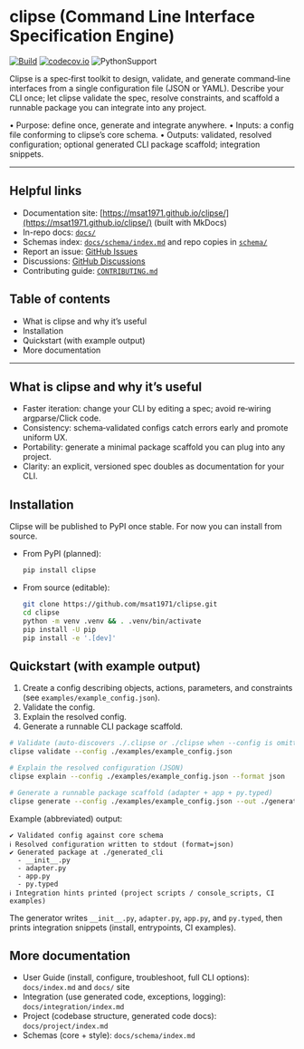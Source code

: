 <!-- markdownlint-disable MD013 MD041 MD043  -->
# clipse (Command Line Interface Specification Engine)

[![Build](https://github.com/msat1971/clipse/actions/workflows/ci.yml/badge.svg)](https://github.com/msat1971/clipse/actions/workflows/ci.yml) [![codecov.io](https://codecov.io/github/msat1971/clipse/actions/branch/develop/graphs/badge.svg)](https://app.codecov.io/gh/msat1971/clipse) ![PythonSupport](https://img.shields.io/static/v1?label=python&message=%203.9|%203.10|%203.11|%203.12|%203.13&color=blue?style=flat-square&logo=python)

Clipse is a spec‑first toolkit to design, validate, and generate command‑line interfaces from a single configuration file (JSON or YAML). Describe your CLI once; let clipse validate the spec, resolve constraints, and scaffold a runnable package you can integrate into any project.

• Purpose: define once, generate and integrate anywhere.
• Inputs: a config file conforming to clipse’s core schema.
• Outputs: validated, resolved configuration; optional generated CLI package scaffold; integration snippets.

---

## Helpful links

- Documentation site: [https://msat1971.github.io/clipse/](https://msat1971.github.io/clipse/) (built with MkDocs)
- In-repo docs: [`docs/`](docs/)
- Schemas index: [`docs/schema/index.md`](docs/schema/index.md) and repo copies in [`schema/`](schema/)
- Report an issue: [GitHub Issues](https://github.com/msat1971/clipse/issues)
- Discussions: [GitHub Discussions](https://github.com/msat1971/clipse/discussions)
- Contributing guide: [`CONTRIBUTING.md`](CONTRIBUTING.md)

## Table of contents

- What is clipse and why it’s useful
- Installation
- Quickstart (with example output)
- More documentation

---

## What is clipse and why it’s useful

- Faster iteration: change your CLI by editing a spec; avoid re‑wiring argparse/Click code.
- Consistency: schema‑validated configs catch errors early and promote uniform UX.
- Portability: generate a minimal package scaffold you can plug into any project.
- Clarity: an explicit, versioned spec doubles as documentation for your CLI.

## Installation

Clipse will be published to PyPI once stable. For now you can install from source.

- From PyPI (planned):

  ```bash
  pip install clipse
  ```

- From source (editable):

  ```bash
  git clone https://github.com/msat1971/clipse.git
  cd clipse
  python -m venv .venv && . .venv/bin/activate
  pip install -U pip
  pip install -e '.[dev]'
  ```

## Quickstart (with example output)

1. Create a config describing objects, actions, parameters, and constraints (see `examples/example_config.json`).
2. Validate the config.
3. Explain the resolved config.
4. Generate a runnable CLI package scaffold.

```bash
# Validate (auto-discovers ./.clipse or ./clipse when --config is omitted)
clipse validate --config ./examples/example_config.json

# Explain the resolved configuration (JSON)
clipse explain --config ./examples/example_config.json --format json

# Generate a runnable package scaffold (adapter + app + py.typed)
clipse generate --config ./examples/example_config.json --out ./generated_cli
```

Example (abbreviated) output:

```text
✔ Validated config against core schema
ℹ Resolved configuration written to stdout (format=json)
✔ Generated package at ./generated_cli
  - __init__.py
  - adapter.py
  - app.py
  - py.typed
ℹ Integration hints printed (project scripts / console_scripts, CI examples)
```

The generator writes `__init__.py`, `adapter.py`, `app.py`, and `py.typed`, then prints integration snippets (install, entrypoints, CI examples).

## More documentation

- User Guide (install, configure, troubleshoot, full CLI options): `docs/index.md` and `docs/` site
- Integration (use generated code, exceptions, logging): `docs/integration/index.md`
- Project (codebase structure, generated code docs): `docs/project/index.md`
- Schemas (core + style): `docs/schema/index.md`
